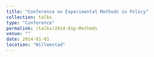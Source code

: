 ```yaml
---
title: "Conference on Experimental Methods in Policy"
collection: talks
type: "Conference"
permalink: /talks/2014-Exp-Methods
venue: ""
date: 2014-01-01
location: "Willemstad"
---
```

